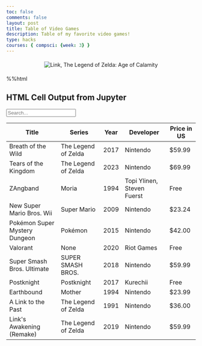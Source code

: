 ```yaml
---
toc: false
comments: false
layout: post
title: Table of Video Games
description: Table of my favorite video games!
type: hacks
courses: { compsci: {week: 3} }
---
```


<div style="text-align: center; margin-top: 20px; margin-bottom: 20px;">
  <img src="{{site.baseurl}}/images/observantlink.gif" alt="Link, The Legend of Zelda: Age of Calamity" />
</div>  

%%html

<h2>HTML Cell Output from Jupyter</h2>

<input type="text" id="search-input" placeholder="Search...">

<script>
  document.getElementById('search-input').addEventListener('input', function () {
    var searchValue = this.value.toLowerCase();
    var table = document.getElementById('game-table');
    var rows = table.getElementsByTagName('tr');
    
    for (var i = 1; i < rows.length; i++) { // Start from 1 to skip the header row
      var row = rows[i];
      var cells = row.getElementsByTagName('td');
      var found = false;

      for (var j = 0; j < cells.length; j++) {
        var cellText = cells[j].textContent.toLowerCase();

        if (cellText.includes(searchValue)) {
          found = true;
          break; // Break the inner loop if a match is found in any cell
        }
      }

      if (found) {
        row.style.display = ''; // Show the row if a match is found
      } else {
        row.style.display = 'none'; // Hide the row if no match is found
      }
    }
  });
</script>

<table id="game-table" class="table">
    <thead>
        <tr>
            <th>Title</th>
            <th>Series</th>
            <th>Year</th>
            <th>Developer</th>
            <th>Price in US</th>
        </tr>
    </thead>
    <tbody>
        <tr>
            <td>Breath of the Wild</td>
            <td>The Legend of Zelda</td>
            <td>2017</td>
            <td>Nintendo</td>
            <td>$59.99</td>
        </tr>
        <tr>
            <td>Tears of the Kingdom</td>
            <td>The Legend of Zelda</td>
            <td>2023</td>
            <td>Nintendo</td>
            <td>$69.99</td>
        </tr>
        <tr>
            <td>ZAngband</td>
            <td>Moria</td>
            <td>1994</td>
            <td>Topi Ylinen, Steven Fuerst</td>
            <td>Free</td>
        </tr>
        <tr>
            <td>New Super Mario Bros. Wii</td>
            <td>Super Mario</td>
            <td>2009</td>
            <td>Nintendo</td>
            <td>$23.24</td>
        </tr>
        <tr>
            <td>Pokémon Super Mystery Dungeon</td>
            <td>Pokémon</td>
            <td>2015</td>
            <td>Nintendo</td>
            <td>$42.00</td>
        </tr>
        <tr>
            <td>Valorant</td>
            <td>None</td>
            <td>2020</td>
            <td>Riot Games</td>
            <td>Free</td>
        </tr>
        <tr>
            <td>Super Smash Bros. Ultimate</td>
            <td>SUPER SMASH BROS.</td>
            <td>2018</td>
            <td>Nintendo</td>
            <td>$59.99</td>
        </tr>
        <tr>
            <td>Postknight</td>
            <td>Postknight</td>
            <td>2017</td>
            <td>Kurechii</td>
            <td>Free</td>
        </tr>
        <tr>
            <td>Earthbound</td>
            <td>Mother</td>
            <td>1994</td>
            <td>Nintendo</td>
            <td>$23.99</td>
        </tr>
        <tr>
            <td>A Link to the Past</td>
            <td>The Legend of Zelda</td>
            <td>1991</td>
            <td>Nintendo</td>
            <td>$36.00</td>
        </tr>
        <tr>
            <td>Link's Awakening (Remake)</td>
            <td>The Legend of Zelda</td>
            <td>2019</td>
            <td>Nintendo</td>
            <td>$59.99</td>
        </tr>
    </tbody>
</table>